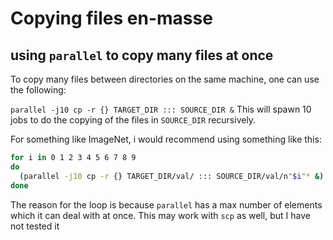# Copying files en-masse
## using `parallel` to copy many files at once

To copy many files between directories on the same machine, one can use the following:

`parallel -j10 cp -r {} TARGET_DIR ::: SOURCE_DIR &`
This will spawn 10 jobs to do the copying of the files in `SOURCE_DIR` recursively.

For something like ImageNet, i would recommend using something like this:

```bash
for i in 0 1 2 3 4 5 6 7 8 9
do 
  (parallel -j10 cp -r {} TARGET_DIR/val/ ::: SOURCE_DIR/val/n"$i"* &)
done
```

The reason for the loop is because `parallel` has a max number of elements which it can deal with at once.
This may work with `scp` as well, but I have not tested it
